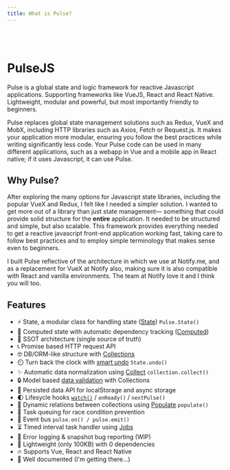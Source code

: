 ```yaml
---
title: What is Pulse?
---
```


<br />
<br />

# PulseJS

Pulse is a global state and logic framework for reactive Javascript applications. Supporting frameworks like VueJS, React and React Native. Lightweight, modular and powerful, but most importantly friendly to beginners.

Pulse replaces global state management solutions such as Redux, VueX and MobX, including HTTP libraries such as Axios, Fetch or Request.js. It makes your application more modular, ensuring you follow the best practices while writing significantly less code. Your Pulse code can be used in many different applications, such as a webapp in Vue and a mobile app in React native; if it uses Javascript, it can use Pulse.

## Why Pulse?

After exploring the many options for Javascript state libraries, including the popular VueX and Redux, I felt like I needed a simpler solution. I wanted to get more out of a library than just state management― something that could provide solid structure for the **entire** application. It needed to be structured and simple, but also scalable. This framework provides everything needed to get a reactive javascript front-end application working fast, taking care to follow best practices and to employ simple terminology that makes sense even to beginners.

I built Pulse reflective of the architecture in which we use at Notify.me, and as a replacement for VueX at Notify also, making sure it is also compatible with React and vanilla environments. The team at Notify love it and I think you will too.

## Features

- :zap: State, a modular class for handling state ([State]()) `Pulse.State()`
- :robot: Computed state with automatic dependency tracking ([Computed]())
- :gem: SSOT architecture (single source of truth)
- :telephone_receiver: Promise based HTTP request API
- :nerd_face: DB/ORM-like structure with [Collections]()
- :timer_clock: Turn back the clock with [smart undo]() `State.undo()`
- :sparkles: Automatic data normalization using [Collect]() `collection.collect()`
- :lock: Model based [data validation]() with Collections
- :floppy_disk: Persisted data API for localStorage and async storage
- :first_quarter_moon: Lifesycle hooks [`watch()`]() / `onReady()` / `nextPulse()`
- :crystal_ball: Dynamic relations between collections using [Populate]() `populate()`
- :construction: Task queuing for race condition prevention
- :bus: Event bus `pulse.on() / pulse.emit()`
- :hourglass_flowing_sand: Timed interval task handler using [Jobs]()
- :closed_book: Error logging & snapshot bug reporting (WIP)
- :leaves: Lightweight (only 100KB) with 0 dependencies
- :fire: Supports Vue, React and React Native
- :yellow_heart: Well documented (I'm getting there...)

<!-- ## Is Pulse for you?

The most attractive part of Pulse for me personally is how easy it is to work with, which makes it good for a variety of different projects. Though it does scale well for applications that have many different types of data. -->
